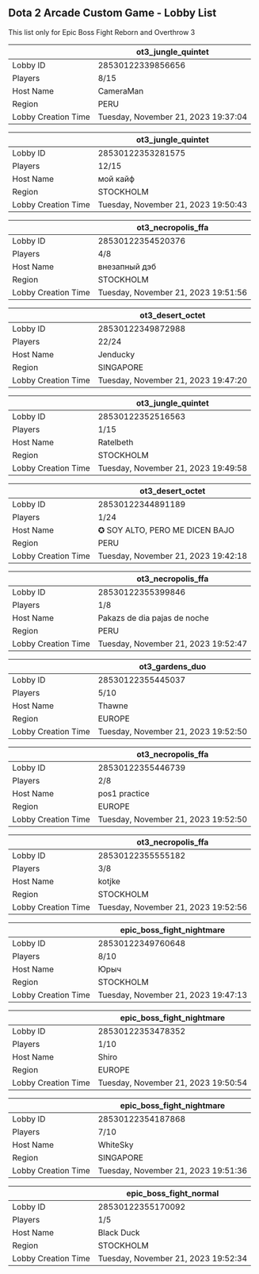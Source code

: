 ## Dota 2 Arcade Custom Game - Lobby List

This list only for Epic Boss Fight Reborn and Overthrow 3

|  | ot3_jungle_quintet |
| ------ | ------ |
| Lobby ID | 28530122339856656 |
| Players | 8/15 |
| Host Name | CameraMan |
| Region | PERU |
| Lobby Creation Time | Tuesday, November 21, 2023 19:37:04 |


|  | ot3_jungle_quintet |
| ------ | ------ |
| Lobby ID | 28530122353281575 |
| Players | 12/15 |
| Host Name | мой кайф |
| Region | STOCKHOLM |
| Lobby Creation Time | Tuesday, November 21, 2023 19:50:43 |


|  | ot3_necropolis_ffa |
| ------ | ------ |
| Lobby ID | 28530122354520376 |
| Players | 4/8 |
| Host Name | внезапный дэб |
| Region | STOCKHOLM |
| Lobby Creation Time | Tuesday, November 21, 2023 19:51:56 |


|  | ot3_desert_octet |
| ------ | ------ |
| Lobby ID | 28530122349872988 |
| Players | 22/24 |
| Host Name | Jenducky |
| Region | SINGAPORE |
| Lobby Creation Time | Tuesday, November 21, 2023 19:47:20 |


|  | ot3_jungle_quintet |
| ------ | ------ |
| Lobby ID | 28530122352516563 |
| Players | 1/15 |
| Host Name | Ratelbeth |
| Region | STOCKHOLM |
| Lobby Creation Time | Tuesday, November 21, 2023 19:49:58 |


|  | ot3_desert_octet |
| ------ | ------ |
| Lobby ID | 28530122344891189 |
| Players | 1/24 |
| Host Name | ✪ SOY ALTO, PERO ME DICEN BAJO |
| Region | PERU |
| Lobby Creation Time | Tuesday, November 21, 2023 19:42:18 |


|  | ot3_necropolis_ffa |
| ------ | ------ |
| Lobby ID | 28530122355399846 |
| Players | 1/8 |
| Host Name | Pakazs de dia pajas de noche |
| Region | PERU |
| Lobby Creation Time | Tuesday, November 21, 2023 19:52:47 |


|  | ot3_gardens_duo |
| ------ | ------ |
| Lobby ID | 28530122355445037 |
| Players | 5/10 |
| Host Name | Thawne |
| Region | EUROPE |
| Lobby Creation Time | Tuesday, November 21, 2023 19:52:50 |


|  | ot3_necropolis_ffa |
| ------ | ------ |
| Lobby ID | 28530122355446739 |
| Players | 2/8 |
| Host Name | pos1 practice |
| Region | EUROPE |
| Lobby Creation Time | Tuesday, November 21, 2023 19:52:50 |


|  | ot3_necropolis_ffa |
| ------ | ------ |
| Lobby ID | 28530122355555182 |
| Players | 3/8 |
| Host Name | kotjke |
| Region | STOCKHOLM |
| Lobby Creation Time | Tuesday, November 21, 2023 19:52:56 |


|  | epic_boss_fight_nightmare |
| ------ | ------ |
| Lobby ID | 28530122349760648 |
| Players | 8/10 |
| Host Name | Юрыч |
| Region | STOCKHOLM |
| Lobby Creation Time | Tuesday, November 21, 2023 19:47:13 |


|  | epic_boss_fight_nightmare |
| ------ | ------ |
| Lobby ID | 28530122353478352 |
| Players | 1/10 |
| Host Name | Shiro |
| Region | EUROPE |
| Lobby Creation Time | Tuesday, November 21, 2023 19:50:54 |


|  | epic_boss_fight_nightmare |
| ------ | ------ |
| Lobby ID | 28530122354187868 |
| Players | 7/10 |
| Host Name | WhiteSky |
| Region | SINGAPORE |
| Lobby Creation Time | Tuesday, November 21, 2023 19:51:36 |


|  | epic_boss_fight_normal |
| ------ | ------ |
| Lobby ID | 28530122355170092 |
| Players | 1/5 |
| Host Name | Black Duck |
| Region | STOCKHOLM |
| Lobby Creation Time | Tuesday, November 21, 2023 19:52:34 |


